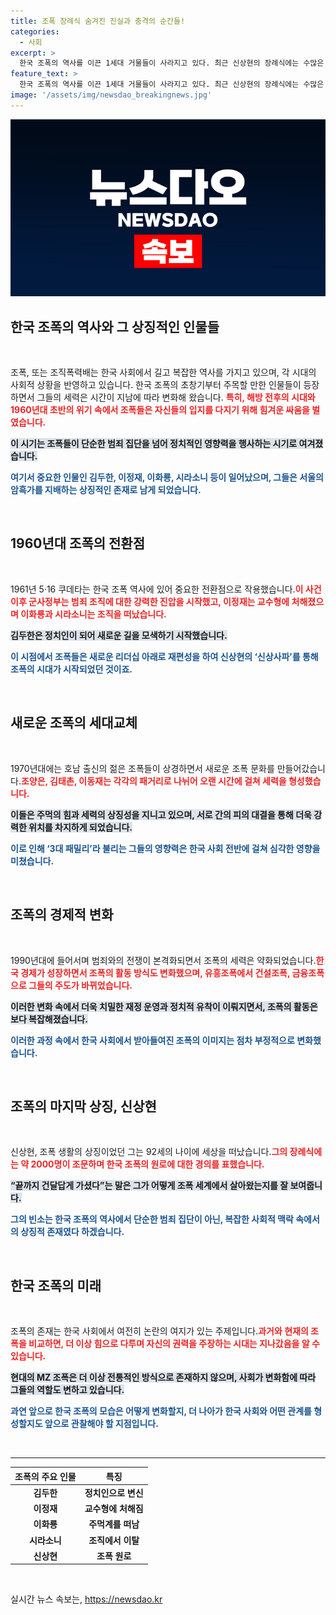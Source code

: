 ```yaml
---
title: 조폭 장례식 숨겨진 진실과 충격의 순간들!
categories:
  - 사회
excerpt: >
  한국 조폭의 역사를 이끈 1세대 거물들이 사라지고 있다. 최근 신상현의 장례식에는 수많은 조문객들이 몰려 끝까지 건달답게 살았던 그의 마지막을 추모했다. 암흑가의 시대가 저물어 가는 현재, 이들의 유산과 향수는 여전히 사람들의 기억 속에 살아있다.
feature_text: >
  한국 조폭의 역사를 이끈 1세대 거물들이 사라지고 있다. 최근 신상현의 장례식에는 수많은 조문객들이 몰려 끝까지 건달답게 살았던 그의 마지막을 추모했다. 암흑가의 시대가 저물어 가는 현재, 이들의 유산과 향수는 여전히 사람들의 기억 속에 살아있다.
image: '/assets/img/newsdao_breakingnews.jpg'
---
```


<p><img src="/assets/img/newsdao_breakingnews.jpg" alt="koreaapp 속보" /></p>

<h2 data-ke-size="size26">한국 조폭의 역사와 그 상징적인 인물들</h2>

<p data-ke-size="size16">&nbsp;</p>

<p>조폭, 또는 조직폭력배는 한국 사회에서 길고 복잡한 역사를 가지고 있으며, 각 시대의 사회적 상황을 반영하고 있습니다. 한국 조폭의 초창기부터 주목할 만한 인물들이 등장하면서 그들의 세력은 시간이 지남에 따라 변화해 왔습니다. <b><span style="color: #ee2323;">특히, 해방 전후의 시대와 1960년대 초반의 위기 속에서 조폭들은 자신들의 입지를 다지기 위해 힘겨운 싸움을 벌였습니다.</span></b> </p>

<p><b><span style="background-color: #21538527;">이 시기는 조폭들이 단순한 범죄 집단을 넘어 정치적인 영향력을 행사하는 시기로 여겨졌습니다.</span></b> </p>

<p><b><span style="color: #1a5490;">여기서 중요한 인물인 김두한, 이정재, 이화룡, 시라소니 등이 일어났으며, 그들은 서울의 암흑가를 지배하는 상징적인 존재로 남게 되었습니다.</span></b> </p>

<p data-ke-size="size16">&nbsp;</p>

<h2 data-ke-size="size26">1960년대 조폭의 전환점</h2>

<p data-ke-size="size16">&nbsp;</p>

<p>1961년 5·16 쿠데타는 한국 조폭 역사에 있어 중요한 전환점으로 작용했습니다.<b><span style="color: #ee2323;">이 사건 이후 군사정부는 범죄 조직에 대한 강력한 진압을 시작했고, 이정재는 교수형에 처해졌으며 이화룡과 시라소니는 조직을 떠났습니다.</span></b> </p>

<p><b><span style="background-color: #21538527;">김두한은 정치인이 되어 새로운 길을 모색하기 시작했습니다.</span></b> </p>

<p><b><span style="color: #1a5490;">이 시점에서 조폭들은 새로운 리더십 아래로 재편성을 하여 신상현의 ‘신상사파’를 통해 조폭의 시대가 시작되었던 것이죠.</span></b> </p>

<p data-ke-size="size16">&nbsp;</p>

<h2 data-ke-size="size26">새로운 조폭의 세대교체</h2>

<p data-ke-size="size16">&nbsp;</p>

<p>1970년대에는 호남 출신의 젊은 조폭들이 상경하면서 새로운 조폭 문화를 만들어갔습니다.<b><span style="color: #ee2323;">조양은, 김태촌, 이동재는 각각의 패거리로 나뉘어 오랜 시간에 걸쳐 세력을 형성했습니다.</span></b> </p>

<p><b><span style="background-color: #21538527;">이들은 주먹의 힘과 세력의 상징성을 지니고 있으며, 서로 간의 피의 대결을 통해 더욱 강력한 위치를 차지하게 되었습니다.</span></b> </p>

<p><b><span style="color: #1a5490;">이로 인해 ‘3대 패밀리’라 불리는 그들의 영향력은 한국 사회 전반에 걸쳐 심각한 영향을 미쳤습니다.</span></b> </p>

<p data-ke-size="size16">&nbsp;</p>

<h2 data-ke-size="size26">조폭의 경제적 변화</h2>

<p data-ke-size="size16">&nbsp;</p>

<p>1990년대에 들어서며 범죄와의 전쟁이 본격화되면서 조폭의 세력은 약화되었습니다.<b><span style="color: #ee2323;">한국 경제가 성장하면서 조폭의 활동 방식도 변화했으며, 유흥조폭에서 건설조폭, 금융조폭으로 그들의 주도가 바뀌었습니다.</span></b> </p>

<p><b><span style="background-color: #21538527;">이러한 변화 속에서 더욱 치밀한 재정 운영과 정치적 유착이 이뤄지면서, 조폭의 활동은 보다 복잡해졌습니다.</span></b> </p>

<p><b><span style="color: #1a5490;">이러한 과정 속에서 한국 사회에서 받아들여진 조폭의 이미지는 점차 부정적으로 변화했습니다.</span></b> </p>

<p data-ke-size="size16">&nbsp;</p>

<h2 data-ke-size="size26">조폭의 마지막 상징, 신상현</h2>

<p data-ke-size="size16">&nbsp;</p>

<p>신상현, 조폭 생활의 상징이었던 그는 92세의 나이에 세상을 떠났습니다.<b><span style="color: #ee2323;">그의 장례식에는 약 2000명이 조문하며 한국 조폭의 원로에 대한 경의를 표했습니다.</span></b> </p>

<p><b><span style="background-color: #21538527;">“끝까지 건달답게 가셨다”는 말은 그가 어떻게 조폭 세계에서 살아왔는지를 잘 보여줍니다.</span></b> </p>

<p><b><span style="color: #1a5490;">그의 빈소는 한국 조폭의 역사에서 단순한 범죄 집단이 아닌, 복잡한 사회적 맥락 속에서의 상징적 존재였다 하겠습니다.</span></b> </p>

<p data-ke-size="size16">&nbsp;</p>

<h2 data-ke-size="size26">한국 조폭의 미래</h2>

<p data-ke-size="size16">&nbsp;</p>

<p>조폭의 존재는 한국 사회에서 여전히 논란의 여지가 있는 주제입니다.<b><span style="color: #ee2323;">과거와 현재의 조폭을 비교하면, 더 이상 힘으로 다투며 자신의 권력을 주장하는 시대는 지나갔음을 알 수 있습니다.</span></b> </p>

<p><b><span style="background-color: #21538527;">현대의 MZ 조폭은 더 이상 전통적인 방식으로 존재하지 않으며, 사회가 변화함에 따라 그들의 역할도 변하고 있습니다.</span></b> </p>

<p><b><span style="color: #1a5490;">과연 앞으로 한국 조폭의 모습은 어떻게 변화할지, 더 나아가 한국 사회와 어떤 관계를 형성할지도 앞으로 관찰해야 할 지점입니다.</span></b></p>

<p data-ke-size="size16">&nbsp;</p>

<hr>

<table>
    <thead>
        <tr>
            <th style="text-align: center;">조폭의 주요 인물</th>
            <th style="text-align: center;">특징</th>
        </tr>
    </thead>
    <tbody>
        <tr>
            <td style="text-align: center; height: 17px;"><b>김두한</b></td>
            <td style="text-align: center; height: 17px;"><b>정치인으로 변신</b></td>
        </tr>
        <tr>
            <td style="text-align: center; height: 17px;"><b>이정재</b></td>
            <td style="text-align: center; height: 17px;"><b>교수형에 처해짐</b></td>
        </tr>
        <tr>
            <td style="text-align: center; height: 17px;"><b>이화룡</b></td>
            <td style="text-align: center; height: 17px;"><b>주먹계를 떠남</b></td>
        </tr>
        <tr>
            <td style="text-align: center; height: 17px;"><b>시라소니</b></td>
            <td style="text-align: center; height: 17px;"><b>조직에서 이탈</b></td>
        </tr>
        <tr>
            <td style="text-align: center; height: 17px;"><b>신상현</b></td>
            <td style="text-align: center; height: 17px;"><b>조폭 원로</b></td>
        </tr>
    </tbody>
</table> 

<p data-ke-size="size16">&nbsp;</p>
실시간 뉴스 속보는, <a href="https://newsdao.kr" rel="dofollow">https://newsdao.kr</a>


